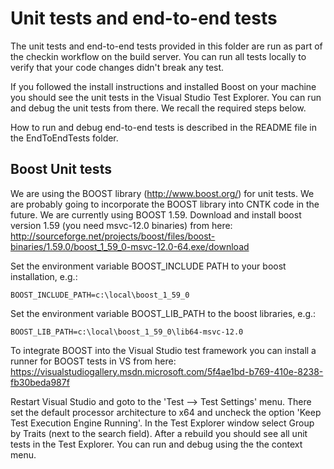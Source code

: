 # Unit tests and end-to-end tests

The unit tests and end-to-end tests provided in this folder are run as part 
of the checkin workflow on the build server. You can run all tests locally 
to verify that your code changes didn't break any test.

If you followed the install instructions and installed Boost on your machine 
you should see the unit tests in the Visual Studio Test Explorer. You can run 
and debug the unit tests from there. We recall the required steps below.

How to run and debug end-to-end tests is described in the README file in the 
EndToEndTests folder.

## Boost Unit tests

We are using the BOOST library (http://www.boost.org/) for unit tests. We are 
probably going to incorporate the BOOST library into CNTK code in the future. 
We are currently using BOOST 1.59. Download and install boost version 1.59 
(you need msvc-12.0 binaries) from here: 
http://sourceforge.net/projects/boost/files/boost-binaries/1.59.0/boost_1_59_0-msvc-12.0-64.exe/download 

Set the environment variable BOOST_INCLUDE PATH to your boost installation, e.g.:

    BOOST_INCLUDE_PATH=c:\local\boost_1_59_0

Set the environment variable BOOST_LIB_PATH to the boost libraries, e.g.:

    BOOST_LIB_PATH=c:\local\boost_1_59_0\lib64-msvc-12.0

To integrate BOOST into the Visual Studio test framework you can install a 
runner for BOOST tests in VS from here: 
https://visualstudiogallery.msdn.microsoft.com/5f4ae1bd-b769-410e-8238-fb30beda987f 

Restart Visual Studio and goto to the 'Test --> Test Settings' menu. There set 
the default processor architecture to x64 and uncheck the option 'Keep Test 
Execution Engine Running'. In the Test Explorer window select Group by Traits 
(next to the search field). After a rebuild you should see all unit tests in 
the Test Explorer. You can run and debug using the the context menu.
